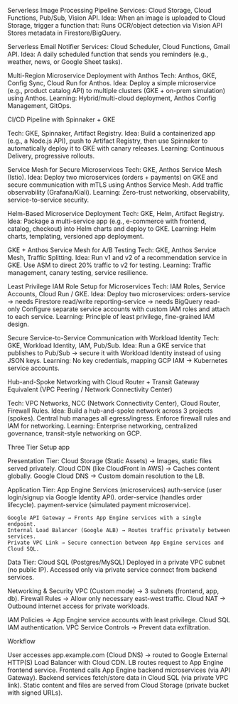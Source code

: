 

Serverless Image Processing Pipeline
 Services: Cloud Storage, Cloud Functions, Pub/Sub, Vision API.
 Idea: When an image is uploaded to Cloud Storage, trigger a function that:
 Runs OCR/object detection via Vision API
 Stores metadata in Firestore/BigQuery.


Serverless Email Notifier
 Services: Cloud Scheduler, Cloud Functions, Gmail API.
 Idea: A daily scheduled function that sends you reminders (e.g., weather, news, or Google Sheet tasks).

Multi-Region Microservice Deployment with Anthos
  Tech: Anthos, GKE, Config Sync, Cloud Run for Anthos.
  Idea: Deploy a simple microservice (e.g., product catalog API) to multiple clusters (GKE + on-prem simulation) using Anthos.
  Learning: Hybrid/multi-cloud deployment, Anthos Config Management, GitOps.


CI/CD Pipeline with Spinnaker + GKE

  Tech: GKE, Spinnaker, Artifact Registry.
  Idea: Build a containerized app (e.g., a Node.js API), push to Artifact Registry, then use Spinnaker to automatically deploy it to GKE with canary releases.
  Learning: Continuous Delivery, progressive rollouts.


Service Mesh for Secure Microservices
  Tech: GKE, Anthos Service Mesh (Istio).
  Idea: Deploy two microservices (orders + payments) on GKE and secure communication with mTLS using Anthos Service Mesh. Add traffic observability (Grafana/Kiali).
  Learning: Zero-trust networking, observability, service-to-service security.


Helm-Based Microservice Deployment
 Tech: GKE, Helm, Artifact Registry.
 Idea: Package a multi-service app (e.g., e-commerce with frontend, catalog, checkout) into Helm charts and deploy to GKE.
 Learning: Helm charts, templating, versioned app deployment.


GKE + Anthos Service Mesh for A/B Testing
  Tech: GKE, Anthos Service Mesh, Traffic Splitting.
  Idea: Run v1 and v2 of a recommendation service in GKE. Use ASM to direct 20% traffic to v2 for testing.
  Learning: Traffic management, canary testing, service resilience.


Least Privilege IAM Role Setup for Microservices
  Tech: IAM Roles, Service Accounts, Cloud Run / GKE.
  Idea: Deploy two microservices:
     orders-service → needs Firestore read/write
     reporting-service → needs BigQuery read-only
     Configure separate service accounts with custom IAM roles and attach to each service.
     Learning: Principle of least privilege, fine-grained IAM design.


Secure Service-to-Service Communication with Workload Identity
 Tech: GKE, Workload Identity, IAM, Pub/Sub.
 Idea: Run a GKE service that publishes to Pub/Sub → secure it with Workload Identity instead of using JSON keys.
 Learning: No key credentials, mapping GCP IAM → Kubernetes service accounts.



Hub-and-Spoke Networking with Cloud Router + Transit Gateway Equivalent (VPC Peering / Network Connectivity Center)

 Tech: VPC Networks, NCC (Network Connectivity Center), Cloud Router, Firewall Rules.
 Idea:
    Build a hub-and-spoke network across 3 projects (spokes).
    Central hub manages all egress/ingress.
    Enforce firewall rules and IAM for networking.
    Learning: Enterprise networking, centralized governance, transit-style networking on GCP.


Three Tier Setup app

Presentation Tier:
      Cloud Storage (Static Assets) → Images, static files served privately.
      Cloud CDN (like CloudFront in AWS) → Caches content globally.
      Google Cloud DNS → Custom domain resolution to the LB.

Application Tier:
    App Engine Services (microservices)
          auth-service (user login/signup via Google Identity API).
          order-service (handles order lifecycle).
          payment-service (simulated payment microservice).

    Google API Gateway → Fronts App Engine services with a single endpoint.
    Internal Load Balancer (Google ALB) → Routes traffic privately between services.
    Private VPC Link → Secure connection between App Engine services and Cloud SQL.
  

Data Tier:
  Cloud SQL (Postgres/MySQL)
  Deployed in a private VPC subnet (no public IP).
  Accessed only via private service connect from backend services.
  

Networking & Security
  VPC (Custom mode) → 3 subnets (frontend, app, db).
  Firewall Rules → Allow only necessary east-west traffic.
  Cloud NAT → Outbound internet access for private workloads.

IAM Policies →
  App Engine service accounts with least privilege.
  Cloud SQL IAM authentication.
  VPC Service Controls → Prevent data exfiltration.


Workflow

  User accesses app.example.com (Cloud DNS) → routed to Google External HTTP(S) Load Balancer with Cloud CDN.
  LB routes request to App Engine frontend service.
  Frontend calls App Engine backend microservices (via API Gateway).
  Backend services fetch/store data in Cloud SQL (via private VPC link).
  Static content and files are served from Cloud Storage (private bucket with signed URLs).
